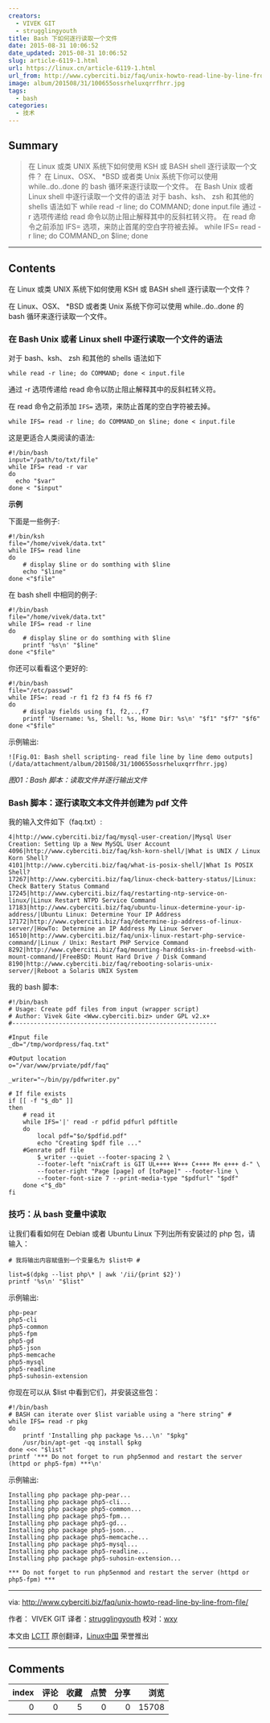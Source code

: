 ```yaml
---
creators:
  - VIVEK GIT
  - strugglingyouth
title: Bash 下如何逐行读取一个文件
date: 2015-08-31 10:06:52
date_updated: 2015-08-31 10:06:52
slug: article-6119-1.html
url: https://linux.cn/article-6119-1.html
url_from: http://www.cyberciti.biz/faq/unix-howto-read-line-by-line-from-file/
image: album/201508/31/100655ossrheluxqrrfhrr.jpg
tags:
  - bash
categories:
  - 技术
---
```


## Summary

> 在 Linux 或类 UNIX 系统下如何使用 KSH 或 BASH shell 逐行读取一个文件？ 在 Linux、OSX、 *BSD 或者类 Unix 系统下你可以使用 ​​while..do..done 的 bash 循环来逐行读取一个文件。 在 Bash Unix 或者 Linux shell 中逐行读取一个文件的语法 对于 bash、ksh、 zsh 和其他的 shells 语法如下 while read -r line; do COMMAND; done  input.file  通过 -r 选项传递给 read 命令以防止阻止解释其中的反斜杠转义符。 在 read 命令之前添加 IFS= 选项，来防止首尾的空白字符被去掉。 while IFS= read -r line; do COMMAND_on $line; done

***

<!-- more -->

## Contents

在 Linux 或类 UNIX 系统下如何使用 KSH 或 BASH shell 逐行读取一个文件？

在 Linux、OSX、 \*BSD 或者类 Unix 系统下你可以使用 ​​while..do..done 的 bash 循环来逐行读取一个文件。

### 在 Bash Unix 或者 Linux shell 中逐行读取一个文件的语法

对于 bash、ksh、 zsh 和其他的 shells 语法如下

```shell
while read -r line; do COMMAND; done < input.file
```

通过 -r 选项传递给 read 命令以防止阻止解释其中的反斜杠转义符。

在 read 命令之前添加 `IFS=` 选项，来防止首尾的空白字符被去掉。

```shell
while IFS= read -r line; do COMMAND_on $line; done < input.file
```

这是更适合人类阅读的语法:

```shell
#!/bin/bash
input="/path/to/txt/file"
while IFS= read -r var
do
  echo "$var"
done < "$input"
```

**示例**

下面是一些例子:

```shell
#!/bin/ksh
file="/home/vivek/data.txt"
while IFS= read line
do
    # display $line or do somthing with $line
    echo "$line"
done <"$file"
```

在 bash shell 中相同的例子:

```shell
#!/bin/bash
file="/home/vivek/data.txt"
while IFS= read -r line
do
    # display $line or do somthing with $line
    printf '%s\n' "$line"
done <"$file"
```

你还可以看看这个更好的:

```shell
#!/bin/bash
file="/etc/passwd"
while IFS=: read -r f1 f2 f3 f4 f5 f6 f7
do
    # display fields using f1, f2,..,f7
    printf 'Username: %s, Shell: %s, Home Dir: %s\n' "$f1" "$f7" "$f6"
done <"$file"
```

示例输出:

`![Fig.01: Bash shell scripting- read file line by line demo outputs](/data/attachment/album/201508/31/100655ossrheluxqrrfhrr.jpg)`

*图01：Bash 脚本：读取文件并逐行输出文件*

### Bash 脚本：逐行读取文本文件并创建为 pdf 文件

我的输入文件如下（faq.txt）:

```shell
4|http://www.cyberciti.biz/faq/mysql-user-creation/|Mysql User Creation: Setting Up a New MySQL User Account
4096|http://www.cyberciti.biz/faq/ksh-korn-shell/|What is UNIX / Linux Korn Shell?
4101|http://www.cyberciti.biz/faq/what-is-posix-shell/|What Is POSIX Shell?
17267|http://www.cyberciti.biz/faq/linux-check-battery-status/|Linux: Check Battery Status Command
17245|http://www.cyberciti.biz/faq/restarting-ntp-service-on-linux/|Linux Restart NTPD Service Command
17183|http://www.cyberciti.biz/faq/ubuntu-linux-determine-your-ip-address/|Ubuntu Linux: Determine Your IP Address
17172|http://www.cyberciti.biz/faq/determine-ip-address-of-linux-server/|HowTo: Determine an IP Address My Linux Server
16510|http://www.cyberciti.biz/faq/unix-linux-restart-php-service-command/|Linux / Unix: Restart PHP Service Command
8292|http://www.cyberciti.biz/faq/mounting-harddisks-in-freebsd-with-mount-command/|FreeBSD: Mount Hard Drive / Disk Command
8190|http://www.cyberciti.biz/faq/rebooting-solaris-unix-server/|Reboot a Solaris UNIX System
```

我的 bash 脚本:

```shell
#!/bin/bash
# Usage: Create pdf files from input (wrapper script)
# Author: Vivek Gite <Www.cyberciti.biz> under GPL v2.x+
#---------------------------------------------------------

#Input file
_db="/tmp/wordpress/faq.txt"

#Output location
o="/var/www/prviate/pdf/faq"

_writer="~/bin/py/pdfwriter.py"

# If file exists 
if [[ -f "$_db" ]]
then
    # read it
    while IFS='|' read -r pdfid pdfurl pdftitle
    do
        local pdf="$o/$pdfid.pdf"
        echo "Creating $pdf file ..."
    #Genrate pdf file
        $_writer --quiet --footer-spacing 2 \
        --footer-left "nixCraft is GIT UL++++ W+++ C++++ M+ e+++ d-" \
        --footer-right "Page [page] of [toPage]" --footer-line \
        --footer-font-size 7 --print-media-type "$pdfurl" "$pdf"
    done <"$_db"
fi
```

### 技巧：从 bash 变量中读取

让我们看看如何在 Debian 或者 Ubuntu Linux 下列出所有安装过的 php 包，请输入：

```shell
# 我将输出内容赋值到一个变量名为 $list中 #

list=$(dpkg --list php\* | awk '/ii/{print $2}')
printf '%s\n' "$list"
```

示例输出:

```shell
php-pear
php5-cli
php5-common
php5-fpm
php5-gd
php5-json
php5-memcache
php5-mysql
php5-readline
php5-suhosin-extension
```

你现在可以从 $list 中看到它们，并安装这些包：

```shell
#!/bin/bash
# BASH can iterate over $list variable using a "here string" #
while IFS= read -r pkg
do
    printf 'Installing php package %s...\n' "$pkg"
    /usr/bin/apt-get -qq install $pkg
done <<< "$list"
printf '*** Do not forget to run php5enmod and restart the server (httpd or php5-fpm) ***\n'
```

示例输出:

```shell
Installing php package php-pear...
Installing php package php5-cli...
Installing php package php5-common...
Installing php package php5-fpm...
Installing php package php5-gd...
Installing php package php5-json...
Installing php package php5-memcache...
Installing php package php5-mysql...
Installing php package php5-readline...
Installing php package php5-suhosin-extension...

*** Do not forget to run php5enmod and restart the server (httpd or php5-fpm) ***
```

---

via: <http://www.cyberciti.biz/faq/unix-howto-read-line-by-line-from-file/>

作者： VIVEK GIT 译者：[strugglingyouth](https://github.com/strugglingyouth) 校对：[wxy](https://github.com/wxy)

本文由 [LCTT](https://github.com/LCTT/TranslateProject) 原创翻译，[Linux中国](https://linux.cn/) 荣誉推出

***

## Comments


|   index |   评论 |   收藏 |   点赞 |   分享 |   浏览 |
|--------:|-------:|-------:|-------:|-------:|-------:|
|       0 |      0 |      5 |      0 |      0 |  15708 |
